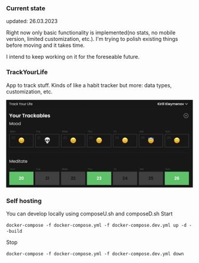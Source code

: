 ### Current state

updated: 26.03.2023

Right now only basic functionality is implemented(no stats, no mobile version, limited customization, etc.). I'm trying to polish existing things before moving and it takes time.

I intend to keep working on it for the foreseable future.

### TrackYourLife

App to track stuff. Kinds of like a habit tracker but more: data types, customization, etc.

![](./public/screenshot.jpg)

### Self hosting

You can develop locally using composeU.sh and composeD.sh
Start

```
docker-compose -f docker-compose.yml -f docker-compose.dev.yml up -d --build
```

Stop

```
docker-compose -f docker-compose.yml -f docker-compose.dev.yml down
```
